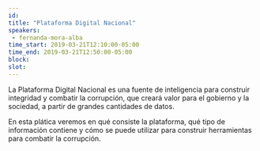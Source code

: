 ```yaml
---
id: 
title: "Plataforma Digital Nacional"
speakers:
 - fernanda-mora-alba
time_start: 2019-03-21T12:10:00-05:00
time_end: 2019-03-21T12:50:00-05:00
block: 
slot: 
---
```


La Plataforma Digital Nacional es una fuente de inteligencia para construir integridad y combatir la corrupción, que creará valor para el gobierno y la sociedad, a partir de grandes cantidades de datos.

En esta plática veremos en qué consiste la plataforma, qué tipo de información contiene y cómo se puede utilizar para construir herramientas para combatir la corrupción.